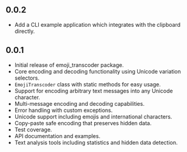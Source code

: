 ## 0.0.2

- Add a CLI example application which integrates with the clipboard directly.

## 0.0.1

- Initial release of emoji_transcoder package.
- Core encoding and decoding functionality using Unicode variation selectors.
- `EmojiTranscoder` class with static methods for easy usage.
- Support for encoding arbitrary text messages into any Unicode character.
- Multi-message encoding and decoding capabilities.
- Error handling with custom exceptions.
- Unicode support including emojis and international characters.
- Copy-paste safe encoding that preserves hidden data.
- Test coverage.
- API documentation and examples.
- Text analysis tools including statistics and hidden data detection.
